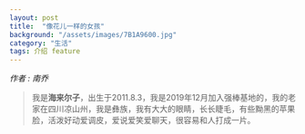 ```yaml
---
layout: post
title:  "像花儿一样的女孩"
background: "/assets/images/7B1A9600.jpg"
category: "生活"
tags: 介绍 feature
---
```


_作者 : 南乔_  

>我是**海来尔子**，出生于2011.8.3，我是2019年12月加入强棒基地的，我的老家在四川凉山州，我是彝族，我有大大的眼睛，长长睫毛，有些黝黑的苹果脸，活泼好动爱调皮，爱说爱笑爱聊天，很容易和人打成一片。
